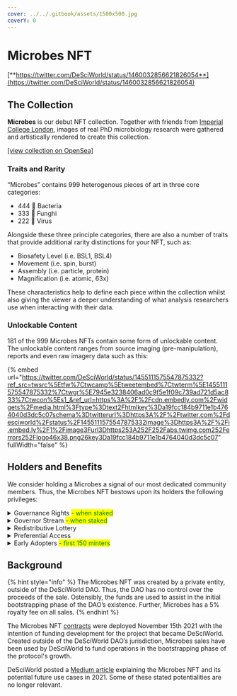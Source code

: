 ```yaml
---
cover: ../../.gitbook/assets/1500x500.jpg
coverY: 0
---
```


# Microbes NFT

[**https://twitter.com/DeSciWorld/status/1460032856621826054**](https://twitter.com/DeSciWorld/status/1460032856621826054)

## **The Collection**

**Microbes** is our debut NFT collection. Together with friends from [Imperial College London](https://www.imperial.ac.uk/news/232035/boosted-economy-decentralised-science-news-from/), images of real PhD microbiology research were gathered and artistically rendered to create this collection.

[\[view collection on OpenSea\]](https://opensea.io/collection/desciworldmicrobes)

### Traits and Rarity <a href="#b461" id="b461"></a>

“Microbes” contains 999 heterogenous pieces of art in three core categories:

* 444 🧫 Bacteria
* 333 🍄 Funghi
* 222 🦠 Virus

Alongside these three principle categories, there are also a number of traits that provide additional rarity distinctions for your NFT, such as:

* Biosafety Level (i.e. BSL1, BSL4)
* Movement (i.e. spin, burst)
* Assembly (i.e. particle, protein)
* Magnification (i.e. atomic, 63x)

These characteristics help to define each piece within the collection whilst also giving the viewer a deeper understanding of what analysis researchers use when interacting with their data.

### Unlockable Content <a href="#id-30b2" id="id-30b2"></a>

181 of the 999 Microbes NFTs contain some form of unlockable content. The unlockable content ranges from source imaging (pre-manipulation), reports and even raw imagery data such as this:

{% embed url="https://twitter.com/DeSciWorld/status/1455111575547875332?ref_src=twsrc%5Etfw%7Ctwcamp%5Etweetembed%7Ctwterm%5E1455111575547875332%7Ctwgr%5E7945e3238406ad0c9f5e1f09c739ad721d5ac833%7Ctwcon%5Es1_&ref_url=https%3A%2F%2Fcdn.embedly.com%2Fwidgets%2Fmedia.html%3Ftype%3Dtext2Fhtmlkey%3Da19fcc184b9711e1b4764040d3dc5c07schema%3Dtwitterurl%3Dhttps3A%2F%2Ftwitter.com%2Fdesciworld%2Fstatus%2F1455111575547875332image%3Dhttps3A%2F%2Fi.embed.ly%2F1%2Fimage3Furl3Dhttps253A252F252Fabs.twimg.com252Ferrors252Flogo46x38.png26key3Da19fcc184b9711e1b4764040d3dc5c07" fullWidth="false" %}

## Holders and Benefits

We consider holding a Microbes a signal of our most dedicated community members. Thus, the Microbes NFT bestows upon its holders the following privileges:

<details>

<summary>Governance Rights <mark style="color:green;">- when staked</mark></summary>

Microbes NFT can be locked for various periods of time to receive voting rights in the DSW DAO.&#x20;

The Microbes NFT is a suitable token to assign the DSW DAO's decentralised governance protocol. The NFT was created with no capital backing, by the founding members of DeSciWorld, distributed organically over more than a two-year period.&#x20;

A small supply of 999 enables sufficient decentralisation while maintaining an efficient roster of participants that can be organised and incentivised. The core goal is engaged, proactive and informed governance from a decentralised community.&#x20;

</details>

<details>

<summary>Governor Stream <mark style="color:green;">- when staked</mark></summary>

Microbes Governors (those that have locked their NFT in the Governor contract) are entitled to a stream of emissions from the Emissions Schedule. This is designed to motivate holders to participate in effective governance.&#x20;

</details>

<details>

<summary>Redistributive Lottery</summary>

DeSciWorld intends to accumulate digital assets from the DeSci and greater Web3 ecosystem for periodical redistribution to Microbes holders via lottery-style raffles.

The Lottery is only accessible for Microbes NFT holders at the time of each round's "Cut-off Block". Once the draw has been announced, the NFT holders will need to claim their potential prize through our interface. It is a method for us to continuously reward our most loyal community members.

</details>

<details>

<summary>Preferential Access</summary>

As our ecosystem grows, we will have a number of special events that require "VIP access lists"; we will regularly reward Microbes holders with preferential access.

</details>

<details>

<summary>Early Adopters <mark style="color:green;">- first 150 minters</mark></summary>

View more information [here](early-adopter-rights.md).

</details>

## Background

{% hint style="info" %}
The Microbes NFT was created by a private entity, outside of the DeSciWorld DAO. Thus, the DAO has no control over the proceeds of the sale. Ostensibly, the funds are used to assist in the initial bootstrapping phase of the DAO’s existence. Further, Microbes has a 5% royalty fee on all sales.
{% endhint %}

The Microbes NFT [contracts](https://etherscan.io/tx/0x61c300639534a3cba4c73b515f185ef54ac32e2a74fe509f6317833bd4fc1227) were deployed November 15th 2021 with the intention of funding development for the project that became DeSciWorld. Created outside of the DeSciWorld DAO’s jurisdiction, Microbes sales have been used by DeSciWorld to fund operations in the bootstrapping phase of the protocol's growth.&#x20;

DeSciWorld posted a [Medium article](https://medium.com/desciworld/launch-day-microbes-nft-a9ecc0d1d61e) explaining the Microbes NFT and its potential future use cases in 2021. Some of these stated potentialities are no longer relevant.&#x20;
